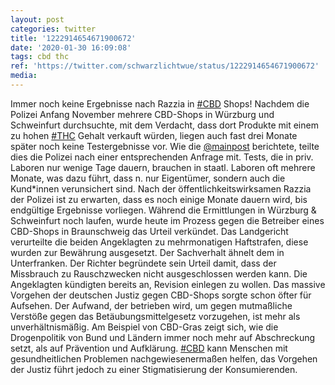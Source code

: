 ```yaml
---
layout: post
categories: twitter
title: '1222914654671900672'
date: '2020-01-30 16:09:08'
tags: cbd thc
ref: 'https://twitter.com/schwarzlichtwue/status/1222914654671900672'
media:
---
```

Immer noch keine Ergebnisse nach Razzia in [#CBD](/t/cbd) Shops! 
Nachdem die Polizei Anfang November mehrere CBD-Shops in Würzburg und Schweinfurt durchsuchte, mit dem Verdacht, dass dort Produkte mit einem zu hohen [#THC](/t/thc) Gehalt verkauft würden, liegen auch fast drei Monate später noch keine Testergebnisse vor. 
Wie die [@mainpost](https://twitter.com/mainpost) berichtete, teilte dies die Polizei nach einer entsprechenden Anfrage mit. Tests, die in priv. Laboren nur wenige Tage dauern, brauchen in staatl. Laboren oft mehrere Monate, was dazu führt, dass n. nur Eigentümer, sondern auch die Kund\*innen verunsichert sind. 
Nach der öffentlichkeitswirksamen Razzia der Polizei ist zu erwarten, dass es noch einige Monate dauern wird, bis endgültige Ergebnisse vorliegen. 
Während die Ermittlungen in Würzburg &amp; Schweinfurt noch laufen, wurde heute im Prozess gegen die Betreiber eines CBD-Shops in Braunschweig das Urteil verkündet. Das Landgericht verurteilte die beiden Angeklagten zu mehrmonatigen Haftstrafen, diese wurden zur Bewährung ausgesetzt. 
Der Sachverhalt ähnelt dem in Unterfranken. Der Richter begründete sein Urteil damit, dass der Missbrauch zu Rauschzwecken nicht ausgeschlossen werden kann. Die Angeklagten kündigten bereits an, Revision einlegen zu wollen. 
Das massive Vorgehen der deutschen Justiz gegen CBD-Shops sorgte schon öfter für Aufsehen. Der Aufwand, der betrieben wird, um gegen mutmaßliche Verstöße gegen das Betäubungsmittelgesetz vorzugehen, ist mehr als unverhältnismäßig. 
Am Beispiel von CBD-Gras zeigt sich, wie die Drogenpolitik von Bund und Ländern immer noch mehr auf Abschreckung setzt, als auf Prävention und Aufklärung. 
[#CBD](/t/cbd) kann Menschen mit gesundheitlichen Problemen nachgewiesenermaßen helfen, das Vorgehen der Justiz führt jedoch zu einer Stigmatisierung der Konsumierenden. 